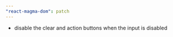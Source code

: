 ```yaml
---
"react-magma-dom": patch
---
```


- disable the clear and action buttons when the input is disabled
